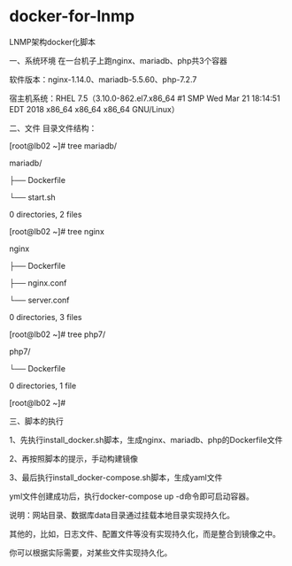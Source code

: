 # docker-for-lnmp
LNMP架构docker化脚本

一、系统环境
在一台机子上跑nginx、mariadb、php共3个容器

软件版本：nginx-1.14.0、mariadb-5.5.60、php-7.2.7

宿主机系统：RHEL 7.5（3.10.0-862.el7.x86_64 #1 SMP Wed Mar 21 18:14:51 EDT 2018 x86_64 x86_64 x86_64 GNU/Linux）

二、文件
目录文件结构：

[root@lb02 ~]# tree mariadb/

mariadb/

├── Dockerfile

└── start.sh

0 directories, 2 files

[root@lb02 ~]# tree nginx

nginx

├── Dockerfile

├── nginx.conf

└── server.conf

0 directories, 3 files

[root@lb02 ~]# tree php7/

php7/

└── Dockerfile

0 directories, 1 file

[root@lb02 ~]# 

三、脚本的执行

1、先执行install_docker.sh脚本，生成nginx、mariadb、php的Dockerfile文件

2、再按照脚本的提示，手动构建镜像

3、最后执行install_docker-compose.sh脚本，生成yaml文件


yml文件创建成功后，执行docker-compose  up -d命令即可启动容器。

说明：网站目录、数据库data目录通过挂载本地目录实现持久化。

其他的，比如，日志文件、配置文件等没有实现持久化，而是整合到镜像之中。

你可以根据实际需要，对某些文件实现持久化。

